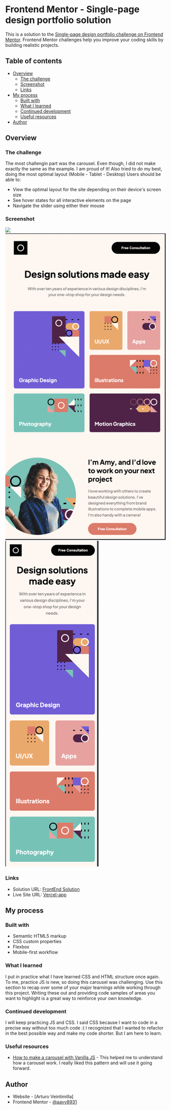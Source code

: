# Frontend Mentor - Single-page design portfolio solution

This is a solution to the [Single-page design portfolio challenge on Frontend Mentor](https://www.frontendmentor.io/challenges/singlepage-design-portfolio-2MMhyhfKVo). Frontend Mentor challenges help you improve your coding skills by building realistic projects. 

## Table of contents

- [Overview](#overview)
  - [The challenge](#the-challenge)
  - [Screenshot](#screenshot)
  - [Links](#links)
- [My process](#my-process)
  - [Built with](#built-with)
  - [What I learned](#what-i-learned)
  - [Continued development](#continued-development)
  - [Useful resources](#useful-resources)
- [Author](#author)


## Overview

### The challenge

The most challengin part was the carousel. Even though, I did not make exactly the same as the example. I am proud of it!
Also tried to do my best, doing the most optimal layout (Mobile - Tablet - Desktop)
Users should be able to:

- View the optimal layout for the site depending on their device's screen size
- See hover states for all interactive elements on the page
- Navigate the slider using either their mouse

### Screenshot

![](./src/assets/Desktop.png.jpg)
![](./src/assets/Tablet.png)
![](./src/assets/Mobile.png)

### Links

- Solution URL: [FrontEnd Solution](https://www.frontendmentor.io/solutions/single-page-design-portfolio-TKgNEP8FpP)
- Live Site URL: [Vercel-app](https://single-page-design-portfolio-7zh14trkq-aavv8931.vercel.app/)

## My process

### Built with

- Semantic HTML5 markup
- CSS custom properties
- Flexbox
- Mobile-first workflow


### What I learned

I put in practice what I have learned CSS and HTML structure once again. To me, practice JS is new, so doing this carousel was challenging. Use this section to recap over some of your major learnings while working through this project. Writing these out and providing code samples of areas you want to highlight is a great way to reinforce your own knowledge.


### Continued development

I will keep practicing JS and CSS. I said CSS because I want to code in a precise way without too much code :( 
I recognized that I wanted to refactor in the best possible way and make my code shorter. But I am here to learn.

### Useful resources

- [How to make a carousel with Vanilla JS](https://blog.logrocket.com/build-image-carousel-from-scratch-vanilla-javascript/) - This helped me to understand how a carousel work. I really liked this pattern and will use it going forward.


## Author

- Website - [Arturo Veintimilla]
- Frontend Mentor - [@aavv8931](https://www.frontendmentor.io/profile/aavv8931)

